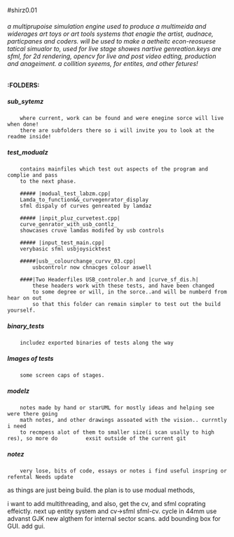 
#shirz0.01
###### a multiprupoise simulation engine used to produce a multimeida and widerages art toys or art tools systems that enagie the artist, audnace, particpanes and coders. will be used to make a aetheitc econ-reosuese tatical simualor to, used for live stage showes nartive genreation.keys are sfml, for 2d rendering, opencv for live and post video edting, production and anageiment. a collition syeems, for entites, and other fetures!

#### :FOLDERS: 

##### sub_sytemz
		where current, work can be found and were enegine sorce will live when done!
		there are subfolders there so i will invite you to look at the readme inside!

##### test_modualz
		contains mainfiles which test out aspects of the program and complie and pass
		to the next phase.
		
		##### |modual_test_labzm.cpp|
		Lamda_to_function&&_curvegenrator_display 
		sfml dispaly of curves genreated by lamdaz

		##### |inpit_pluz_curvetest.cpp|
		curve_genrator_with_usb_contlz_  
		showcases cruve lamdas modifed by usb controls

		##### |input_test_main.cpp|
		verybasic sfml usbjoysicktest

		#####|usb__colourchange_curvv_03.cpp|
			usbcontrolr now chnacges colour aswell

		####|Two Headerfiles USB_controler.h and |curve_sf_dis.h|
			these headers work with these tests, and have been changed
			to some degree or will, in the sorce..and will be numberd from hear on out
			so that this folder can remain simpler to test out the build yourself.
			
		
##### binary_tests
		includez exported binaries of tests along the way

##### Images of tests 
		some screen caps of stages.

##### modelz 
		notes made by hand or starUML for mostly ideas and helping see were there going
		math notes, and other drawings assoated with the vision.. currntly i need
		to recmpess alot of them to smaller size(i scan usally to high res), so more do 		exsit outside of the current git 

##### notez 
		very lose, bits of code, essays or notes i find useful inspring or refental Needs update




as things are just being build. 
the plan is to use modual methods,

i want to add multithreading, and also, get the cv, and sfml coprating effeictly.
next up entity system and cv->sfml sfml-cv. cycle in 44mm use advanst GJK new algthem
for internal sector scans. add bounding box for GUI. add gui.






